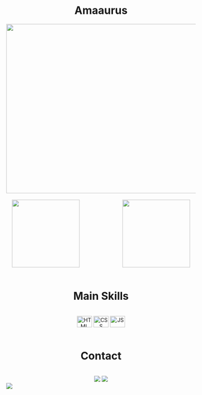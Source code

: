 <h1 align="center">Amaaurus</h1>
  <div align="center">
    <img height="450em" width="550em" align="center" src="https://media2.giphy.com/media/bJ4TVNYNUympPgcpem/giphy.gif?    
    cid=6c09b952diixl1o3tsubc4yhxbzx2p6v2azhffhli5o13023&ep=v1_internal_gif_by_id&rid=giphy.gif&ct=g"/>
  </div>
  
</br>

  <div align="center">
    <img height="180em" src="https://github-readme-stats.vercel.app/api?username=Amaaurus&show_icons=false&theme=chartreuse- 
    dark&include_all_commits=true&count_private=true"/>
    &nbsp;&nbsp;&nbsp;&nbsp;&nbsp;&nbsp;&nbsp;&nbsp;&nbsp;&nbsp;&nbsp;&nbsp;&nbsp;&nbsp;&nbsp;&nbsp;&nbsp;&nbsp;&nbsp;&nbsp;&nbsp;&nbsp;&nbsp;&nbsp;&nbsp;&nbsp;&nbsp;
    <img height="180em" href="" src="https://github-readme-stats.vercel.app/api/top-langs/?username=Amaaurus&langs_count=16&theme=chartreuse-dark"/>
  </div>
  
</br>

  <div align="center">
<h1>Main Skills</h1>
    
</br>
    <img alt="HTML" height="30em" width="40em" src="https://devicon-website.vercel.app/api/html5/original.svg"/> 
    <img alt="CSS" height="30em" width="40em" src="https://devicon-website.vercel.app/api/css3/original.svg"/> 
    <img alt="JS" height="30em" width="40em" src="https://devicon-website.vercel.app/api/javascript/plain.svg"/> 
  </div>
  
</br>

  <div align="center">
<h1>Contact</h1>
    
</br>
    <img class="margem" target="_blank" margin="0px 10px 0px 10px" src="https://img.shields.io/badge/ProtonMail-8B89CC?style=for-the-badge&logo=protonmail&logoColor=white"/>
    <a text-decoration="none" target="_blank" href="https://www.instagram.com/amaaurus/"><img margin="0px 10px 0px 10px" target="_blank" 
    src="https://img.shields.io/badge/Instagram-E4405F?style=for-the-badge&logo=instagram&logoColor=white"/>
    </a>
</div>
    <img src="https://media2.giphy.com/media/TqiwHbFBaZ4ti/giphy.gif?cid=6c09b952qq8j99ynrhrzbnebcseyipcakwyyd73xc7oofhhz&ep=v1_internal_gif_by_id&rid=giphy.gif&ct=g"/>
